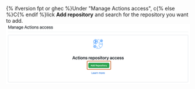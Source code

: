 {% ifversion fpt or ghec %}Under "Manage Actions access", c{% else %}C{% endif %}lick **Add repository** and search for the repository you want to add.
   ![Screenshot of the "Manage Actions access" section of the package settings page. The "Add repository" button is highlighted with an orange outline.](/assets/images/help/package-registry/add-repository-button.png)
